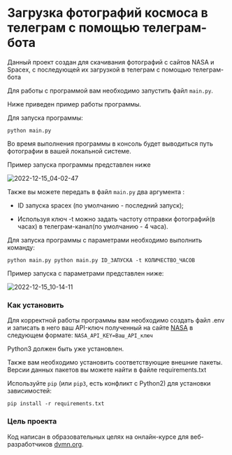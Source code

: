 # Загрузка фотографий космоса в телеграм с помощью телеграм-бота

Данный проект создан для скачивания фотографий с сайтов NASA и Spacex, с последующей их загрузкой в телеграм с помощью телеграм-бота 

Для работы с программой вам необходимо запустить файл ```main.py```. 

Ниже приведен пример работы программы. 

Для запуска программы: 

```
python main.py
```
Во время выполнения программы в консоль будет выводиться путь фотографии в вашей локальной системе.

Пример запуска программы представлен ниже

![2022-12-15_04-02-47](https://user-images.githubusercontent.com/42433463/207741472-b11187dc-4921-4ba8-b389-f59c8dea393b.png)

Также вы можете передать в файл ```main.py``` два аргумента : 

* ID запуска spacex (по умолчанию - последний запуск);

* Используя ключ -t можно задать частоту отправки фотографий(в часах) в телеграм-канал(по умолчанию - 4 часа).

Для запуска программы с параметрами необходимо выполнить команду: 

```
python main.py python main.py ID_ЗАПУСКА -t КОЛИЧЕСТВО_ЧАСОВ
```
Пример запуска с параметрами представлен ниже:

![2022-12-15_10-14-11](https://user-images.githubusercontent.com/42433463/207789428-4d25ae22-b240-4ef1-a6fb-aed1023a5947.png)




### Как установить

Для корректной работы программы вам необходимо создать файл .env и записать в него ваш API-ключ полученный на сайте [NASA](https://api.nasa.gov/#signUp) в следующем формате: ```NASA_API_KEY=Ваш_API_ключ```

Python3 должен быть уже установлен. 

Также вам необходимо установить соответствующие внешние пакеты. Версии данных пакетов вы можете найти в файле requirements.txt

Используйте `pip` (или `pip3`, есть конфликт с Python2) для установки зависимостей:
```
pip install -r requirements.txt
```


### Цель проекта

Код написан в образовательных целях на онлайн-курсе для веб-разработчиков [dvmn.org](https://dvmn.org/).
